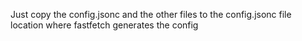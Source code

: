 Just copy the config.jsonc and the other files to the config.jsonc file location where fastfetch generates the config
